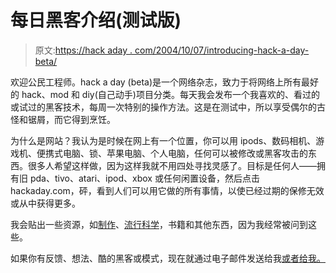 # 每日黑客介绍(测试版)

> 原文:[https://hack aday . com/2004/10/07/introducing-hack-a-day-beta/](https://hackaday.com/2004/10/07/introducing-hack-a-day-beta/)

欢迎公民工程师。hack a day (beta)是一个网络杂志，致力于将网络上所有最好的 hack、mod 和 diy(自己动手)项目分类。每天我会发布一个我喜欢的、看过的或试过的黑客技术，每周一次特别的操作方法。这是在测试中，所以享受偶尔的古怪和锯屑，而它得到烹饪。

为什么是网站？我认为是时候在网上有一个位置，你可以用 ipods、数码相机、游戏机、便携式电脑、锁、苹果电脑、个人电脑，任何可以被修改或黑客攻击的东西。很多人希望这样做，因为这样我就不用四处寻找灵感了。目标是任何人——拥有旧 pda、tivo、atari、ipod、xbox 或任何闲置设备，然后点击 hackaday.com，砰，看到人们可以用它做的所有事情，以使已经过期的保修无效或从中获得更多。

我会贴出一些资源，如[制作](http://make.oreilly.com/)、[流行科学](http://www.popsci.com/popsci/h20/)，书籍和其他东西，因为我经常被问到这些。

如果你有反馈、想法、酷的黑客或模式，现在就通过电子邮件发送给我[或者](mailt:torrone@gmail.com)[给我。](aim:addbuddy?screenname=pmtorrone)